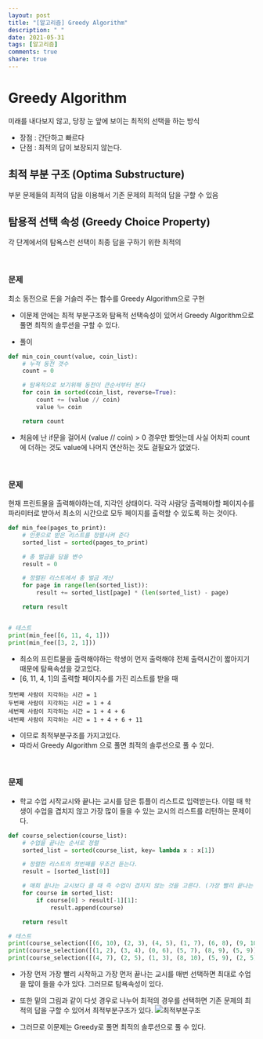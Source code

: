 ```yaml
---
layout: post
title: "[알고리즘] Greedy Algorithm"
description: " "
date: 2021-05-31
tags: [알고리즘]
comments: true
share: true
---
```


# Greedy Algorithm

미래를 내다보지 않고, 당장 눈 앞에 보이는 최적의 선택을 하는 방식

- 장점 : 간단하고 빠르다
- 단점 : 최적의 답이 보장되지 않는다.

## 최적 부분 구조 (Optima Substructure)

부분 문제들의 최적의 답을 이용해서 기존 문제의 최적의 답을 구할 수 있음

## 탐용적 선택 속성 (Greedy Choice Property)

각 단계에서의 탐욕스런 선택이 최종 답을 구하기 위한 최적의

<br>

### 문제

최소 동전으로 돈을 거슬러 주는 함수를 Greedy Algorithm으로 구현

- 이문제 안에는 최적 부분구조와 탐욕적 선택속성이 있어서 Greedy Algorithm으로 풀면 최적의 솔루션을 구할 수 있다.

- 풀이

```python
def min_coin_count(value, coin_list):
    # 누적 동전 갯수
    count = 0

    # 탐욕적으로 보기위해 동전이 큰순서부터 본다
    for coin in sorted(coin_list, reverse=True):
        count += (value // coin)
        value %= coin

    return count
```

- 처음에 난 if문을 걸어서 (value // coin) > 0 경우만 봤엇는데 사실 어차피 count에 더하는 것도 value에 나머지 연산하는 것도 걸필요가 없었다.

<br>

### 문제

현재 프린트물을 출력해야하는데, 지각인 상태이다. 각각 사람당 출력해야할 페이지수를 파라미터로 받아서 최소의 시간으로 모두 페이지를 출력할 수 있도록 하는 것이다.

```python
def min_fee(pages_to_print):
    # 인풋으로 받은 리스트를 정렬시켜 준다
    sorted_list = sorted(pages_to_print)

    # 총 벌금을 담을 변수
    result = 0

    # 정렬된 리스트에서 총 벌금 계산
    for page in range(len(sorted_list)):
        result += sorted_list[page] * (len(sorted_list) - page)

    return result


# 테스트
print(min_fee([6, 11, 4, 1]))
print(min_fee([3, 2, 1]))
```

- 최소의 프린트물을 출력해야하는 학생이 먼저 출력해야 전체 출력시간이 짧아지기 때문에 탐욕속성을 갖고있다.
- [6, 11, 4, 1]의 출력할 페이지수를 가진 리스트를 받을 때

```
첫번째 사람이 지각하는 시간 = 1
두번째 사람이 지각하는 시간 = 1 + 4
세번째 사람이 지각하는 시간 = 1 + 4 + 6
네번째 사람이 지각하는 시간 = 1 + 4 + 6 + 11
```

- 이므로 최적부분구조를 가지고있다.
- 따라서 Greedy Algorithm 으로 풀면 최적의 솔루션으로 풀 수 있다.

<br>

### 문제

- 학교 수업 시작교시와 끝나는 교시를 담은 튜플이 리스트로 입력받는다. 이럴 때 학생이 수업을 겹치지 않고 가장 많이 들을 수 있는 교시의 리스트를 리턴하는 문제이다.

```python
def course_selection(course_list):
    # 수업을 끝나는 순서로 정렬
    sorted_list = sorted(course_list, key= lambda x : x[1])

    # 정렬한 리스트의 첫번째를 무조건 듣는다.
    result = [sorted_list[0]]

    # 매회 끝나는 교시보다 클 때 즉 수업이 겹치지 않는 것을 고른다. (가장 빨리 끝나는 것 중)
    for course in sorted_list:
        if course[0] > result[-1][1]:
            result.append(course)

    return result

# 테스트
print(course_selection([(6, 10), (2, 3), (4, 5), (1, 7), (6, 8), (9, 10)]))
print(course_selection([(1, 2), (3, 4), (0, 6), (5, 7), (8, 9), (5, 9)]))
print(course_selection([(4, 7), (2, 5), (1, 3), (8, 10), (5, 9), (2, 5), (13, 16), (9, 11), (1, 8)]))
```

- 가장 먼저 가장 빨리 시작하고 가장 먼저 끝나는 교시를 매번 선택하면 최대로 수업을 많이 들을 수가 있다. 그러므로 탐욕속성이 있다.

- 또한 밑의 그림과 같이 다섯 경우로 나누어 최적의 경우를 선택하면 기존 문제의 최적의 답을 구할 수 있어서 최적부분구조가 있다.
  ![최적부분구조](https://i.imgur.com/EtveUIC.jpg)

- 그러므로 이문제는 Greedy로 풀면 최적의 솔루션으로 풀 수 있다.
